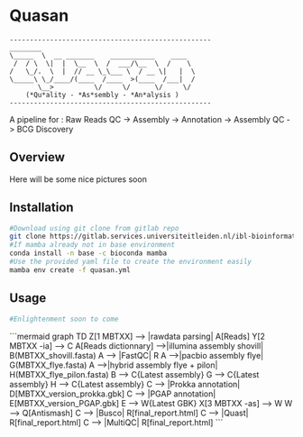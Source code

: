 # Quasan

	--------------------------------------------------  
	________                                
	\_____  \  __ _______    ___________    ____    
	 /  / \  \|  |  \__  \  /  ___/\__  \  /    \   
	/   \_/.  \  |  // __ \_\___ \  / __ \|   |  \   
	\_____\ \_/____/(____  /____  >(____  /___|  /   
	       \__>          \/     \/      \/     \/   
	    (*Qu*ality - *As*sembly - *An*alysis )  
	--------------------------------------------------		
A pipeline for : Raw Reads QC -> Assembly -> Annotation -> Assembly QC -> BCG Discovery
## Overview

Here will be some nice pictures soon

## Installation

```bash
#Download using git clone from gitlab repo
git clone https://gitlab.services.universiteitleiden.nl/ibl-bioinformatic/streptidy.git
#If mamba already not in base environment
conda install -n base -c bioconda mamba
#Use the provided yaml file to create the environment easily
mamba env create -f quasan.yml
```

## Usage

```python
#Enlightenment soon to come
```
<div class="right">
```mermaid
graph TD
    Z[1 MBTXX] --> |rawdata parsing| A[Reads]
    Y[2 MBTXX -ia] --> C
    A[Reads dictionnary] -->|illumina assembly shovill| B(MBTXX_shovill.fasta)
    A --> |FastQC| R
    A -->|pacbio assembly flye| G(MBTXX_flye.fasta)
    A -->|hybrid assembly flye + pilon| H(MBTXX_flye_pilon.fasta)
    B --> C{Latest assembly}
    G --> C{Latest assembly}
    H --> C{Latest assembly}
    C --> |Prokka annotation| D[MBTXX_version_prokka.gbk]
    C --> |PGAP annotation| E[MBTXX_version_PGAP.gbk]
    E --> W{Latest GBK}
    X[3 MBTXX -as] --> W
    W --> Q[Antismash]
    C --> |Busco| R[final_report.html]
    C --> |Quast| R[final_report.html]
    C --> |MultiQC| R[final_report.html]
```
</div>